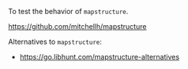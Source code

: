 To test the behavior of `mapstructure`.

https://github.com/mitchellh/mapstructure

Alternatives to `mapstructure`:
- https://go.libhunt.com/mapstructure-alternatives